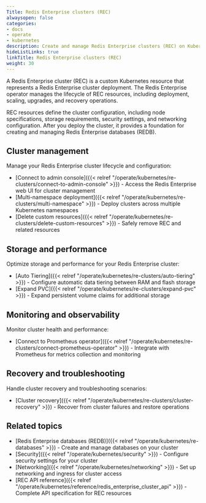 ```yaml
---
Title: Redis Enterprise clusters (REC)
alwaysopen: false
categories:
- docs
- operate
- kubernetes
description: Create and manage Redis Enterprise clusters (REC) on Kubernetes using the Redis Enterprise operator.
hideListLinks: true
linkTitle: Redis Enterprise clusters (REC)
weight: 30
---
```


A Redis Enterprise cluster (REC) is a custom Kubernetes resource that represents a Redis Enterprise cluster deployment. The Redis Enterprise operator manages the lifecycle of REC resources, including deployment, scaling, upgrades, and recovery operations.

REC resources define the cluster configuration, including node specifications, storage requirements, security settings, and networking configuration. After you deploy the cluster, it provides a foundation for creating and managing Redis Enterprise databases (REDB).

## Cluster management

Manage your Redis Enterprise cluster lifecycle and configuration:

- [Connect to admin console]({{< relref "/operate/kubernetes/re-clusters/connect-to-admin-console" >}}) - Access the Redis Enterprise web UI for cluster management
- [Multi-namespace deployment]({{< relref "/operate/kubernetes/re-clusters/multi-namespace" >}}) - Deploy clusters across multiple Kubernetes namespaces
- [Delete custom resources]({{< relref "/operate/kubernetes/re-clusters/delete-custom-resources" >}}) - Safely remove REC and related resources

## Storage and performance

Optimize storage and performance for your Redis Enterprise cluster:

- [Auto Tiering]({{< relref "/operate/kubernetes/re-clusters/auto-tiering" >}}) - Configure automatic data tiering between RAM and flash storage
- [Expand PVC]({{< relref "/operate/kubernetes/re-clusters/expand-pvc" >}}) - Expand persistent volume claims for additional storage

## Monitoring and observability

Monitor cluster health and performance:

- [Connect to Prometheus operator]({{< relref "/operate/kubernetes/re-clusters/connect-prometheus-operator" >}}) - Integrate with Prometheus for metrics collection and monitoring

## Recovery and troubleshooting

Handle cluster recovery and troubleshooting scenarios:

- [Cluster recovery]({{< relref "/operate/kubernetes/re-clusters/cluster-recovery" >}}) - Recover from cluster failures and restore operations

## Related topics

- [Redis Enterprise databases (REDB)]({{< relref "/operate/kubernetes/re-databases" >}}) - Create and manage databases on your cluster
- [Security]({{< relref "/operate/kubernetes/security" >}}) - Configure security settings for your cluster
- [Networking]({{< relref "/operate/kubernetes/networking" >}}) - Set up networking and ingress for cluster access
- [REC API reference]({{< relref "/operate/kubernetes/reference/redis_enterprise_cluster_api" >}}) - Complete API specification for REC resources
